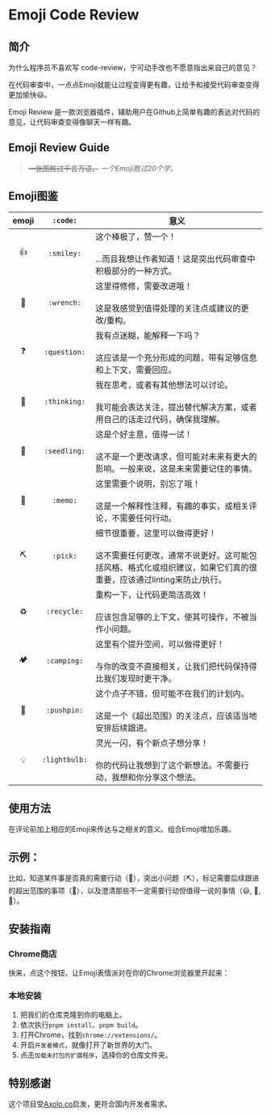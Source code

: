  # Emoji Code Review

## 简介

为什么程序员不喜欢写 code-review，宁可动手改也不愿意指出来自己的意见？

在代码审查中，一点点Emoji就能让过程变得更有趣，让给予和接受代码审查变得更加愉快😃。


Emoji Review 是一款浏览器插件，辅助用户在Github上简单有趣的表达对代码的意见，让代码审查变得像聊天一样有趣。

## Emoji Review Guide

> ~~一张图胜过千言万语。~~ _一个Emoji胜过20个字。_

## Emoji图鉴

| emoji |   `:code:`    | 意义                                                                                                                                                          |
| :---: | :-----------: | ------------------------------------------------------------------------------------------------------------------------------------------------------------- |
|   👍   |  `:smiley:`   | 这个棒极了，赞一个！ <br /><br /> ...而且我想让作者知道！这是突出代码审查中积极部分的一种方式。                                                               |
|   🔧   |  `:wrench:`   | 这里得修修，需要改进哦！ <br /><br />这是我感觉到值得处理的关注点或建议的更改/重构。                                                                          |
|   ❓   | `:question:`  | 我有点迷糊，能解释一下吗？ <br /><br />这应该是一个充分形成的问题，带有足够信息和上下文，需要回应。                                                           |
|   🤔   | `:thinking:`  | 我在思考，或者有其他想法可以讨论。 <br /><br />我可能会表达关注，提出替代解决方案，或者用自己的话走过代码，确保我理解。                                       |
|   🌱   | `:seedling:`  | 这是个好主意，值得一试！ <br /><br />这不是一个更改请求，但可能对未来有更大的影响。一般来说，这是未来需要记住的事情。                                         |
|   📝   |   `:memo:`    | 这里需要个说明，别忘了哦！ <br /><br />这是一个解释性注释，有趣的事实，或相关评论，不需要任何行动。                                                           |
|   ⛏️   |   `:pick:`    | 细节很重要，这里可以做得更好！ <br /><br />这不需要任何更改，通常不说更好。这可能包括风格、格式化或组织建议，如果它们真的很重要，应该通过linting来防止/执行。 |
|   ♻️   |  `:recycle:`  | 重构一下，让代码更简洁高效！ <br /><br />应该包含足够的上下文，使其可操作，不被当作小问题。                                                                   |
|   🏕   |  `:camping:`  | 这里有个提升空间，可以做得更好！ <br /><br />与你的改变不直接相关，让我们把代码保持得比我们发现时更干净。                                                     |
|   📌   |  `:pushpin:`  | 这个点子不错，但可能不在我们的计划内。 <br /><br />这是一个《超出范围》的关注点，应该适当地安排后续跟进。                                                     |
|   💡   | `:lightbulb:` | 灵光一闪，有个新点子想分享！ <br /><br />你的代码让我想到了这个新想法。不需要行动，我想和你分享这个想法。                                                     |

## 使用方法

在评论前加上相应的Emoji来传达与之相关的意义。组合Emoji增加乐趣。

## 示例：
比如，知道某件事是否真的需要行动（🔧），突出小问题（⛏️），标记需要后续跟进的超出范围的事项（📌），以及澄清那些不一定需要行动但值得一说的事情（😃, 📝, 🤔）。

## 安装指南
### Chrome商店
快来，点这个按钮，让Emoji表情派对在你的Chrome浏览器里开起来：

### 本地安装
1. 把我们的仓库克隆到你的电脑上。
2. 依次执行`pnpm install`、`pnpm build`。
3. 打开Chrome，找到`chrome://extensions/`。
4. 开启`开发者模式`，就像打开了新世界的大门。
5. 点击`加载未打包的扩展程序`，选择你的仓库文件夹。


## 特别感谢
这个项目受[Axolo.co](https://axolo.co)启发，更符合国内开发者需求。